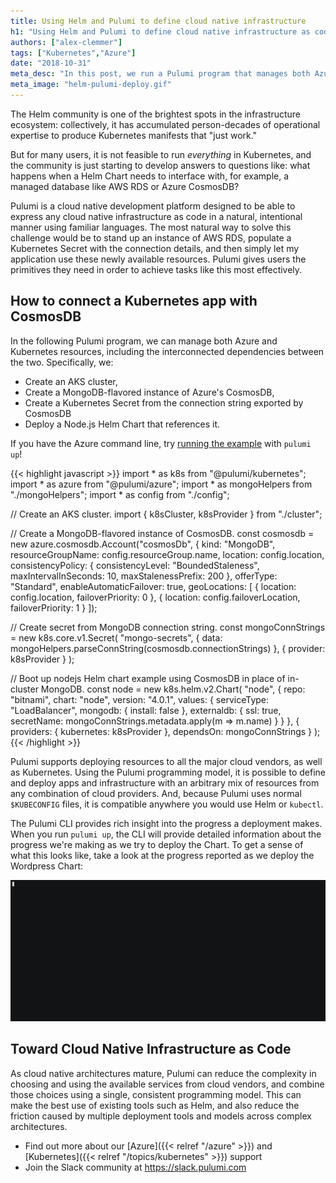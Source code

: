 ```yaml
---
title: Using Helm and Pulumi to define cloud native infrastructure
h1: "Using Helm and Pulumi to define cloud native infrastructure as code"
authors: ["alex-clemmer"]
tags: ["Kubernetes","Azure"]
date: "2018-10-31"
meta_desc: "In this post, we run a Pulumi program that manages both Azure and Kubernetes resources and dependencies, and deploys a Node.js Helm chart."
meta_image: "helm-pulumi-deploy.gif"
---
```


The Helm community is one of the brightest spots in the infrastructure
ecosystem: collectively, it has accumulated person-decades of
operational expertise to produce Kubernetes manifests that "just work."

But for many users, it is not feasible to run *everything* in
Kubernetes, and the community is just starting to develop answers to
questions like: what happens when a Helm Chart needs to interface with,
for example, a managed database like AWS RDS or Azure CosmosDB?

Pulumi is a cloud native development platform designed to be able to
express any cloud native infrastructure as code in a natural,
intentional manner using familiar languages. The most natural way to solve
this challenge would be to stand up an instance of AWS RDS, populate a
Kubernetes Secret with the connection details, and then simply let my
application use these newly available resources. Pulumi gives users the
primitives they need in order to achieve tasks like this most
effectively.
<!--more-->

## How to connect a Kubernetes app with CosmosDB

In the following Pulumi program, we can manage both Azure and Kubernetes
resources, including the interconnected dependencies between the two.
Specifically, we:

- Create an AKS cluster,
- Create a MongoDB-flavored instance of Azure's CosmosDB,
- Create a Kubernetes Secret from the connection string exported by
  CosmosDB
- Deploy a Node.js Helm Chart that references it.

If you have the Azure command line, try [running the example](https://github.com/pulumi/examples/tree/master/azure-ts-aks-mean)
with `pulumi up`!

{{< highlight javascript >}}
import * as k8s from "@pulumi/kubernetes";
import * as azure from "@pulumi/azure";
import * as mongoHelpers from "./mongoHelpers";
import * as config from "./config";

// Create an AKS cluster.
import { k8sCluster, k8sProvider } from "./cluster";

// Create a MongoDB-flavored instance of CosmosDB.
const cosmosdb = new azure.cosmosdb.Account("cosmosDb", {
    kind: "MongoDB",
    resourceGroupName: config.resourceGroup.name,
    location: config.location,
    consistencyPolicy: {
        consistencyLevel: "BoundedStaleness",
        maxIntervalInSeconds: 10,
        maxStalenessPrefix: 200
    },
    offerType: "Standard",
    enableAutomaticFailover: true,
    geoLocations: [
        { location: config.location, failoverPriority: 0 },
        { location: config.failoverLocation, failoverPriority: 1 }
    ]);

// Create secret from MongoDB connection string.
const mongoConnStrings = new k8s.core.v1.Secret(
    "mongo-secrets",
    { data: mongoHelpers.parseConnString(cosmosdb.connectionStrings) },
    { provider: k8sProvider }
);

// Boot up nodejs Helm chart example using CosmosDB in place of in-cluster MongoDB.
const node = new k8s.helm.v2.Chart(
    "node",
    {
        repo: "bitnami",
        chart: "node",
        version: "4.0.1",
        values: {
            serviceType: "LoadBalancer",
            mongodb: { install: false },
            externaldb: { ssl: true, secretName: mongoConnStrings.metadata.apply(m => m.name) }
        }
    },
    { providers: { kubernetes: k8sProvider }, dependsOn: mongoConnStrings }
);
{{< /highlight >}}

Pulumi supports deploying resources to all the major cloud vendors, as
well as Kubernetes. Using the Pulumi programming model, it is possible
to define and deploy apps and infrastructure with an arbitrary mix of
resources from any combination of cloud providers. And, because Pulumi
uses normal `$KUBECONFIG` files, it is compatible anywhere you would use
Helm or `kubectl`.

The Pulumi CLI provides rich insight into the progress a deployment
makes. When you run `pulumi up`, the CLI will provide detailed
information about the progress we're making as we try to deploy the
Chart. To get a sense of what this looks like, take a look at the
progress reported as we deploy the Wordpress Chart:

![helm-pulumi-deploy](./helm-pulumi-deploy.gif)

## Toward Cloud Native Infrastructure as Code

As cloud native architectures mature, Pulumi can reduce the complexity
in choosing and using the available services from cloud vendors, and
combine those choices using a single, consistent programming model. This
can make the best use of existing tools such as Helm, and also reduce
the friction caused by multiple deployment tools and models across
complex architectures.

- Find out more about our [Azure]({{< relref "/azure" >}}) and
  [Kubernetes]({{< relref "/topics/kubernetes" >}}) support
- Join the Slack community at <https://slack.pulumi.com>
